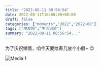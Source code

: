```yaml
---
title: "2022-08-11 08:56:54"
date: 2022-08-11T10:00:00+08:00
draft: false
categories: ["moments","2022","2022-08"]
tags: ["朋友圈","生活记录"]
summary: "2022-08-11 08:56:54..."
---
```


为了庆祝懒惰，咱今天要给寄几放个小假~ 😌

![Media 1](/Moments/photos/2022-08-11/202208110856540.jpg)

